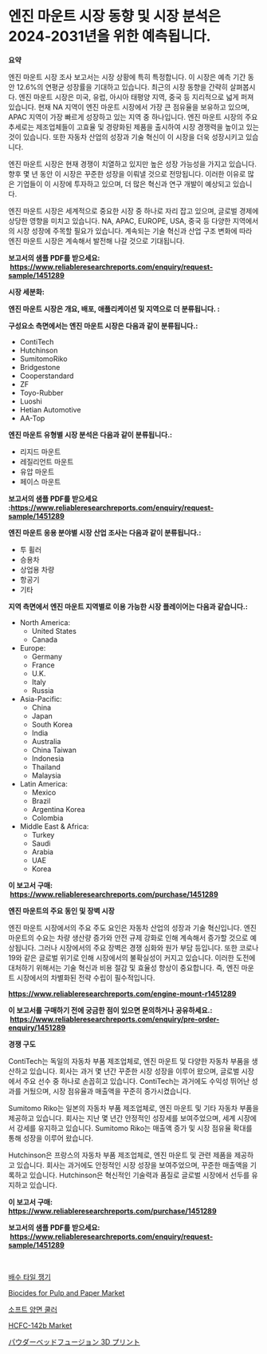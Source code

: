 <p><h1>엔진 마운트 시장 동향 및 시장 분석은 2024-2031년을 위한 예측됩니다.</h1></p><p><strong>요약</strong></p>
<p><p>엔진 마운트 시장 조사 보고서는 시장 상황에 특히 특정합니다. 이 시장은 예측 기간 동안 12.6%의 연평균 성장률을 기대하고 있습니다. 최근의 시장 동향을 간략히 살펴봅시다. 엔진 마운트 시장은 미국, 유럽, 아시아 태평양 지역, 중국 등 지리적으로 넓게 퍼져 있습니다. 현재 NA 지역이 엔진 마운트 시장에서 가장 큰 점유율을 보유하고 있으며, APAC 지역이 가장 빠르게 성장하고 있는 지역 중 하나입니다. 엔진 마운트 시장의 주요 추세로는 제조업체들이 고효율 및 경량화된 제품을 출시하여 시장 경쟁력을 높이고 있는 것이 있습니다. 또한 자동차 산업의 성장과 기술 혁신이 이 시장을 더욱 성장시키고 있습니다.</p><p>엔진 마운트 시장은 현재 경쟁이 치열하고 있지만 높은 성장 가능성을 가지고 있습니다. 향후 몇 년 동안 이 시장은 꾸준한 성장을 이뤄낼 것으로 전망됩니다. 이러한 이유로 많은 기업들이 이 시장에 투자하고 있으며, 더 많은 혁신과 연구 개발이 예상되고 있습니다.</p><p>엔진 마운트 시장은 세계적으로 중요한 시장 중 하나로 자리 잡고 있으며, 글로벌 경제에 상당한 영향을 미치고 있습니다. NA, APAC, EUROPE, USA, 중국 등 다양한 지역에서의 시장 성장에 주목할 필요가 있습니다. 계속되는 기술 혁신과 산업 구조 변화에 따라 엔진 마운트 시장은 계속해서 발전해 나갈 것으로 기대됩니다.</p></p>
<p><strong>보고서의 샘플 PDF를 받으세요: &nbsp;<a href="https://www.reliableresearchreports.com/enquiry/request-sample/1451289">https://www.reliableresearchreports.com/enquiry/request-sample/1451289</a></strong></p>
<p><strong>시장 세분화:</strong></p>
<p><strong> 엔진 마운트 시장은 개요, 배포, 애플리케이션 및 지역으로 더 분류됩니다. :</strong></p>
<p><strong>구성요소 측면에서는 엔진 마운트 시장은 다음과 같이 분류됩니다.:</strong></p>
<p><ul><li>ContiTech</li><li>Hutchinson</li><li>SumitomoRiko</li><li>Bridgestone</li><li>Cooperstandard</li><li>ZF</li><li>Toyo-Rubber</li><li>Luoshi</li><li>Hetian Automotive</li><li>AA-Top</li></ul></p>
<p><strong> 엔진 마운트 유형별 시장 분석은 다음과 같이 분류됩니다.:</strong></p>
<p><ul><li>리지드 마운트</li><li>레질리언트 마운트</li><li>유압 마운트</li><li>페이스 마운트</li></ul></p>
<p><strong>보고서의 샘플 PDF를 받으세요 :<a href="https://www.reliableresearchreports.com/enquiry/request-sample/1451289">https://www.reliableresearchreports.com/enquiry/request-sample/1451289</a></strong></p>
<p><strong> 엔진 마운트 응용 분야별 시장 산업 조사는 다음과 같이 분류됩니다.:</strong></p>
<p><ul><li>투 휠러</li><li>승용차</li><li>상업용 차량</li><li>항공기</li><li>기타</li></ul></p>
<p><strong>지역 측면에서 엔진 마운트 지역별로 이용 가능한 시장 플레이어는 다음과 같습니다.:</strong></p>
<p><ul>
    <li>
        North America:
        <ul>
            <li>United States</li>
            <li>Canada</li>
        </ul>
    </li>
    <li>
        Europe:
        <ul>
            <li>Germany</li>
            <li>France</li>
            <li>U.K.</li>
            <li>Italy</li>
            <li>Russia</li>
        </ul>
    </li>
    <li>
        Asia-Pacific:
        <ul>
            <li>China</li>
            <li>Japan</li>
            <li>South Korea</li>
            <li>India</li>
            <li>Australia</li>
            <li>China Taiwan</li>
            <li>Indonesia</li>
            <li>Thailand</li>
            <li>Malaysia</li>
        </ul>
    </li>
    <li>
        Latin America:
        <ul>
            <li>Mexico</li>
            <li>Brazil</li>
            <li>Argentina Korea</li>
            <li>Colombia</li>
        </ul>
    </li>
    <li>
        Middle East & Africa:
        <ul>
            <li>Turkey</li>
            <li>Saudi</li>
            <li>Arabia</li>
            <li>UAE</li>
            <li>Korea</li>
        </ul>
    </li>
    </ul></p>
<p><strong>이 보고서 구매: &nbsp;<a href="https://www.reliableresearchreports.com/purchase/1451289">https://www.reliableresearchreports.com/purchase/1451289</a></strong></p>
<p><strong>엔진 마운트의 주요 동인 및 장벽 시장</strong></p>
<p><p>엔진 마운트 시장에서의 주요 주도 요인은 자동차 산업의 성장과 기술 혁신입니다. 엔진 마운트의 수요는 차량 생산량 증가와 안전 규제 강화로 인해 계속해서 증가할 것으로 예상됩니다. 그러나 시장에서의 주요 장벽은 경쟁 심화와 원가 부담 등입니다. 또한 코로나19와 같은 글로벌 위기로 인해 시장에서의 불확실성이 커지고 있습니다. 이러한 도전에 대처하기 위해서는 기술 혁신과 비용 절감 및 효율성 향상이 중요합니다. 즉, 엔진 마운트 시장에서의 차별화된 전략 수립이 필수적입니다.</p></p>
<p><strong><a href="https://www.reliableresearchreports.com/engine-mount-r1451289">https://www.reliableresearchreports.com/engine-mount-r1451289</a></strong></p>
<p><strong>이 보고서를 구매하기 전에 궁금한 점이 있으면 문의하거나 공유하세요.: &nbsp;<a href="https://www.reliableresearchreports.com/enquiry/pre-order-enquiry/1451289">https://www.reliableresearchreports.com/enquiry/pre-order-enquiry/1451289</a></strong></p>
<p><strong>경쟁 구도</strong></p>
<p><p>ContiTech는 독일의 자동차 부품 제조업체로, 엔진 마운트 및 다양한 자동차 부품을 생산하고 있습니다. 회사는 과거 몇 년간 꾸준한 시장 성장을 이루어 왔으며, 글로벌 시장에서 주요 선수 중 하나로 손꼽히고 있습니다. ContiTech는 과거에도 수익성 뛰어난 성과를 거뒀으며, 시장 점유율과 매출액을 꾸준히 증가시켰습니다.</p><p>Sumitomo Riko는 일본의 자동차 부품 제조업체로, 엔진 마운트 및 기타 자동차 부품을 제공하고 있습니다. 회사는 지난 몇 년간 안정적인 성장세를 보여주었으며, 세계 시장에서 강세를 유지하고 있습니다. Sumitomo Riko는 매출액 증가 및 시장 점유율 확대를 통해 성장을 이루어 왔습니다.</p><p>Hutchinson은 프랑스의 자동차 부품 제조업체로, 엔진 마운트 및 관련 제품을 제공하고 있습니다. 회사는 과거에도 안정적인 시장 성장을 보여주었으며, 꾸준한 매출액을 기록하고 있습니다. Hutchinson은 혁신적인 기술력과 품질로 글로벌 시장에서 선두를 유지하고 있습니다.</p></p>
<p><strong>이 보고서 구매: &nbsp; <a href="https://www.reliableresearchreports.com/purchase/1451289">https://www.reliableresearchreports.com/purchase/1451289</a></strong></p>
<p><strong>보고서의 샘플 PDF를 받으세요: &nbsp;<a href="https://www.reliableresearchreports.com/enquiry/request-sample/1451289">https://www.reliableresearchreports.com/enquiry/request-sample/1451289</a></strong><strong></strong></p>
<p>&nbsp;</p>
<p><p><a href="https://medium.com/@twix678568/%EB%B0%B0%EC%88%98-%ED%83%80%EC%9D%BC-%ED%94%8C%EB%9D%BC%EC%9A%B0-%EC%8B%9C%EC%9E%A5-%EC%A0%84%EB%A7%9D-%EC%82%B0%EC%97%85-%EA%B0%9C%EC%9A%94-%EB%B0%8F-%EC%98%88%EC%B8%A1-2024%EB%85%84%EB%B6%80%ED%84%B0-2031%EB%85%84%EA%B9%8C%EC%A7%80-46134d6c657e">배수 타일 쟁기</a></p><p><a href="https://www.linkedin.com/pulse/biocides-pulp-paper-market-comprehensive-report-its-share-amp-lplof?trackingId=gzvuv5F3edo1VuGs6ZidPQ%3D%3D">Biocides for Pulp and Paper Market</a></p><p><a href="https://medium.com/@abelusikowski95672023/%EB%B6%80%EB%93%9C%EB%9F%AC%EC%9A%B4-%EC%B8%A1%EB%A9%B4-%EC%BF%A8%EB%9F%AC-%EC%8B%9C%EC%9E%A5-%EC%84%B1%EA%B3%B5%EC%A0%81%EC%9D%B8-%EB%B9%84%EC%A6%88%EB%8B%88%EC%8A%A4-%EC%A0%84%EB%9E%B5-%EC%98%88%EC%B8%A1%EC%9D%80-2031%EB%85%84%EA%B9%8C%EC%A7%80-%EC%9D%B4%EC%96%B4%EC%A7%88-%EA%B2%83%EC%9E%85%EB%8B%88%EB%8B%A4-3857d1578534">소프트 양면 쿨러</a></p><p><a href="https://www.linkedin.com/pulse/global-hcfc-142b-market-size-trends-insights-projections-from-ipexf?trackingId=tLfiefJnD34hUfZJ9w7XDg%3D%3D">HCFC-142b Market</a></p><p><a href="https://medium.com/@nic.neale/%E7%B2%89%E6%9C%AB%E3%83%99%E3%83%83%E3%83%89%E8%9E%8D%E5%90%883d%E3%83%97%E3%83%AA%E3%83%B3%E3%83%86%E3%82%A3%E3%83%B3%E3%82%B0%E5%B8%82%E5%A0%B4-2031%E5%B9%B4%E3%81%BE%E3%81%A7%E3%81%AE%E6%88%90%E5%8A%9F%E3%81%99%E3%82%8B%E6%A5%AD%E5%8B%99%E6%88%A6%E7%95%A5%E3%81%AE%E9%8D%B5%E3%82%92%E4%BA%88%E6%B8%AC-172e26ffe988">パウダーベッドフュージョン 3D プリント</a></p></p>